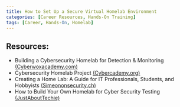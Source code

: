 ```yaml
---
title: How to Set Up a Secure Virtual Homelab Environment
categories: [Career Resources, Hands-On Training]
tags: [Career, Hands-On, Homelab]
---
```


## Resources:

- Building a Cybersecurity Homelab for Detection & Monitoring [(Cyberwoxacademy.com)](https://cyberwoxacademy.com/building-a-cybersecurity-homelab-for-detection-monitoring/)
- Cybersecurity Homelab Project [(Cybercademy.org)](https://cybercademy.org/cybersecurity-homelab-project/)
- Creating a Home Lab: A Guide for IT Professionals, Students, and Hobbyists [(Simeononsecurity.ch)](https://simeononsecurity.ch/articles/what-is-a-homelab-and-should-you-have-one/)
- How to Build Your Own Homelab for Cyber Security Testing [(JustAboutTechie)](https://sites.psu.edu/mariasoyosocapuder/how-to-build-your-own-homelab-for-cyber-security-testing/)



